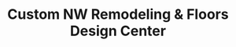 ---
title: "Custom NW Remodeling & Floors Design Center"
url: /beaverton/custom-nw-remodeling-und-floors-design-center/
shop: Küchen
---